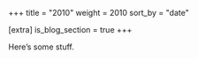 +++
title = "2010"
weight = 2010
sort_by = "date"

[extra]
is_blog_section = true
+++

Here’s some stuff.
